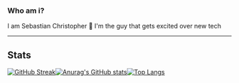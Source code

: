 ### Who am i?

I am Sebastian Christopher 👋 I'm the guy that gets excited over new tech

---

## Stats

[![GitHub Streak](https://github-readme-streak-stats.herokuapp.com?user=SebastianCCC&theme=react&hide_border=true&dates=6E6E6E&background=00000000)](https://git.io/streak-stats)[![Anurag's GitHub stats](https://github-readme-stats.vercel.app/api?username=SebastianCCC&count_private=true&show_icons=true&theme=react&hide_border=true&text_color=6E6E6E&bg_color=00000000&hide_title=true)](https://github.com/anuraghazra/github-readme-stats)[![Top Langs](https://github-readme-stats.vercel.app/api/top-langs/?username=SebastianCCC&layout=compact&theme=react&hide_border=true&text_color=6E6E6E&bg_color=00000000&hide_title=true)](https://github.com/anuraghazra/github-readme-stats)

<!--
**SebastianCCC/SebastianCCC** is a ✨ _special_ ✨ repository because its `README.md` (this file) appears on your GitHub profile.

Here are some ideas to get you started:

- 🔭 I’m currently working on ...
- 🌱 I’m currently learning ...
- 👯 I’m looking to collaborate on ...
- 🤔 I’m looking for help with ...
- 💬 Ask me about ...
- 📫 How to reach me: ...
- 😄 Pronouns: ...
- ⚡ Fun fact: ...
-->
